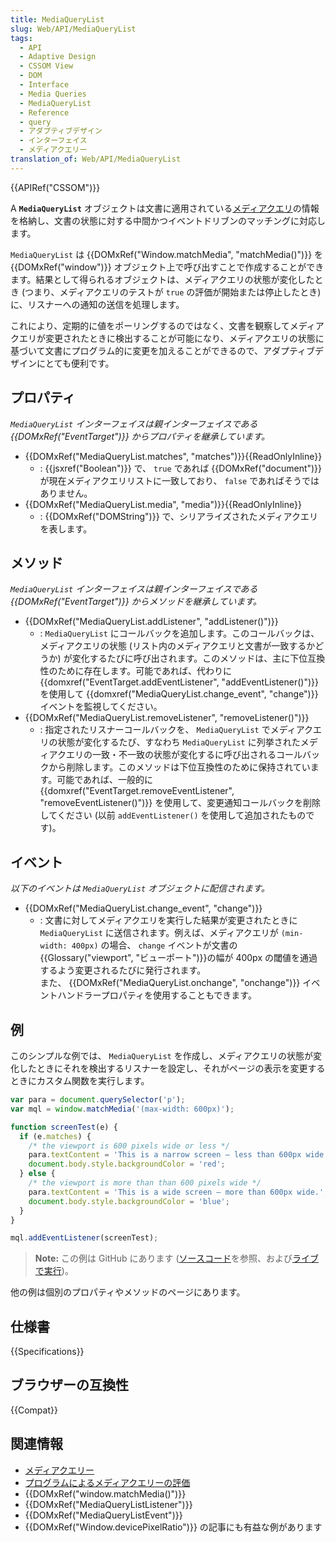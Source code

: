 ```yaml
---
title: MediaQueryList
slug: Web/API/MediaQueryList
tags:
  - API
  - Adaptive Design
  - CSSOM View
  - DOM
  - Interface
  - Media Queries
  - MediaQueryList
  - Reference
  - query
  - アダプティブデザイン
  - インターフェイス
  - メディアクエリー
translation_of: Web/API/MediaQueryList
---
```

{{APIRef("CSSOM")}}

A **`MediaQueryList`** オブジェクトは文書に適用されている[メディアクエリ](/ja/docs/Web/CSS/Media_Queries)の情報を格納し、文書の状態に対する中間かつイベントドリブンのマッチングに対応します。

`MediaQueryList` は {{DOMxRef("Window.matchMedia", "matchMedia()")}} を {{DOMxRef("window")}} オブジェクト上で呼び出すことで作成することができます。結果として得られるオブジェクトは、メディアクエリの状態が変化したとき (つまり、メディアクエリのテストが `true` の評価が開始または停止したとき) に、リスナーへの通知の送信を処理します。

これにより、定期的に値をポーリングするのではなく、文書を観察してメディアクエリが変更されたときに検出することが可能になり、メディアクエリの状態に基づいて文書にプログラム的に変更を加えることができるので、アダプティブデザインにとても便利です。

## プロパティ

_`MediaQueryList` インターフェイスは親インターフェイスである {{DOMxRef("EventTarget")}} からプロパティを継承しています。_

- {{DOMxRef("MediaQueryList.matches", "matches")}}{{ReadOnlyInline}}
  - : {{jsxref("Boolean")}} で、 `true` であれば {{DOMxRef("document")}} が現在メディアクエリリストに一致しており、 `false` であればそうではありません。
- {{DOMxRef("MediaQueryList.media", "media")}}{{ReadOnlyInline}}
  - : {{DOMxRef("DOMString")}} で、シリアライズされたメディアクエリを表します。

## メソッド

_`MediaQueryList` インターフェイスは親インターフェイスである {{DOMxRef("EventTarget")}} からメソッドを継承しています。_

- {{DOMxRef("MediaQueryList.addListener", "addListener()")}}
  - : `MediaQueryList` にコールバックを追加します。このコールバックは、メディアクエリの状態 (リスト内のメディアクエリと文書が一致するかどうか) が変化するたびに呼び出されます。このメソッドは、主に下位互換性のために存在します。可能であれば、代わりに {{domxref("EventTarget.addEventListener", "addEventListener()")}}を使用して {{domxref("MediaQueryList.change_event", "change")}} イベントを監視してください。
- {{DOMxRef("MediaQueryList.removeListener", "removeListener()")}}
  - : 指定されたリスナーコールバックを、 `MediaQueryList` でメディアクエリの状態が変化するたび、すなわち `MediaQueryList` に列挙されたメディアクエリの一致・不一致の状態が変化するに呼び出されるコールバックから削除します。このメソッドは下位互換性のために保持されています。可能であれば、一般的に {{domxref("EventTarget.removeEventListener", "removeEventListener()")}} を使用して、変更通知コールバックを削除してください (以前 `addEventListener()` を使用して追加されたものです)。

## イベント

_以下のイベントは `MediaQueryList` オブジェクトに配信されます。_

- {{DOMxRef("MediaQueryList.change_event", "change")}}
  - : 文書に対してメディアクエリを実行した結果が変更されたときに `MediaQueryList` に送信されます。例えば、メディアクエリが `(min-width: 400px)` の場合、 `change` イベントが文書の{{Glossary("viewport", "ビューポート")}}の幅が 400px の閾値を通過するよう変更されるたびに発行されます。  
      また、 {{DOMxRef("MediaQueryList.onchange", "onchange")}} イベントハンドラープロパティを使用することもできます。

## 例

このシンプルな例では、 `MediaQueryList` を作成し、メディアクエリの状態が変化したときにそれを検出するリスナーを設定し、それがページの表示を変更するときにカスタム関数を実行します。

```js
var para = document.querySelector('p');
var mql = window.matchMedia('(max-width: 600px)');

function screenTest(e) {
  if (e.matches) {
    /* the viewport is 600 pixels wide or less */
    para.textContent = 'This is a narrow screen — less than 600px wide.';
    document.body.style.backgroundColor = 'red';
  } else {
    /* the viewport is more than than 600 pixels wide */
    para.textContent = 'This is a wide screen — more than 600px wide.';
    document.body.style.backgroundColor = 'blue';
  }
}

mql.addEventListener(screenTest);
```

> **Note:** この例は GitHub にあります ([ソースコード](https://github.com/mdn/dom-examples/blob/master/mediaquerylist/index.html)を参照、および[ライブで実行](https://mdn.github.io/dom-examples/mediaquerylist/index.html))。

他の例は個別のプロパティやメソッドのページにあります。

## 仕様書

{{Specifications}}

## ブラウザーの互換性

{{Compat}}

## 関連情報

- [メディアクエリー](/ja/docs/Web/CSS/Media_Queries)
- [プログラムによるメディアクエリーの評価](/ja/docs/Web/CSS/Media_Queries/Testing_media_queries)
- {{DOMxRef("window.matchMedia()")}}
- {{DOMxRef("MediaQueryListListener")}}
- {{DOMxRef("MediaQueryListEvent")}}
- {{DOMxRef("Window.devicePixelRatio")}} の記事にも有益な例があります